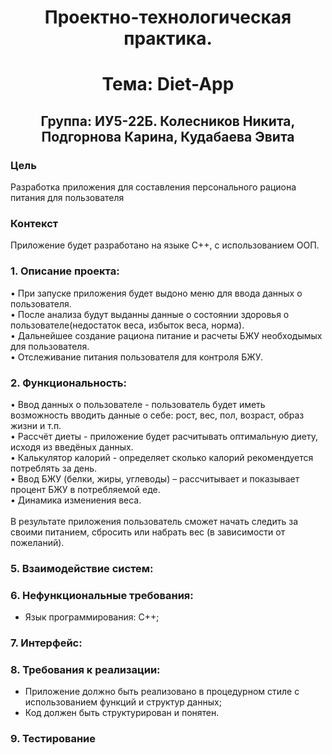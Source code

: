 <h1 align="center"> Проектно-технологическая практика.</h1>
<h1 align="center"> Тема: Diet-App </h1>
<h2 align="center">Группа: ИУ5-22Б. Колесников Никита, Подгорнова Карина, Кудабаева Эвита</h2>

### Цель

Разработка приложения для составления персонального рациона питания для пользователя

### Контекст

Приложение будет разработано на языке C++, c использованием ООП.

<h3>1.	Описание проекта:</h3>
•	При запуске приложения будет выдоно меню для ввода данных о пользователя.</br>
• После анализа будут выданны данные о состоянии здоровья о пользователе(недостаток веса, избыток веса, норма).</br>
• Дальнейшее создание рациона питание и расчеты БЖУ необходымых для пользователя.</br>
• Отслеживание питания пользователя для контроля БЖУ.</br>
  
<h3>2.	Функциональность:</h3>
•	Ввод данных о пользователе - пользователь будет иметь возможность вводить данные о себе: рост, вес, пол, возраст, образ жизни и т.п.</br>
• Рассчёт диеты </b> - приложение будет расчитывать оптимальную диету, исходя из введёных данных.</br>
•	Калькулятор калорий </b> - определяет сколько калорий рекомендуется потреблять за день.</br>
•	Ввод БЖУ (белки, жиры, углеводы)</b> – рассчитывает и показывает процент БЖУ в потребляемой еде.</br>
•	Динамика измениения веса.</br></br>
В результате приложения пользователь сможет начать следить за своими питанием, сбросить или набрать вес (в зависимости от пожеланий).

<h3>5. Взаимодействие систем:</h3>

   
<h3>6. Нефункциональные требования:</h3>

- Язык программирования: C++;

<h3>7. Интерфейс:</h3>


<h3>8. Требования к реализации:</h3>

- Приложение должно быть реализовано в процедурном стиле с использованием функций и структур данных;
- Код должен быть структурирован и понятен.

<h3>9. Тестирование</h3>


